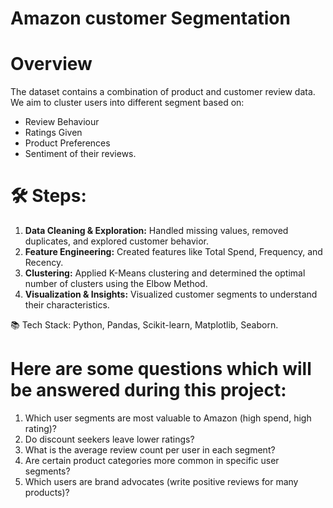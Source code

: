 # Amazon customer Segmentation 

# Overview 

The dataset contains a combination of product and customer review data. We aim to cluster users into different segment based on:
* Review Behaviour
* Ratings Given
* Product Preferences
* Sentiment of their reviews.
  
# 🛠️ Steps:

1. **Data Cleaning & Exploration:** Handled missing values, removed duplicates, and explored customer behavior.
2. **Feature Engineering:** Created features like Total Spend, Frequency, and Recency.
3. **Clustering:** Applied K-Means clustering and determined the optimal number of clusters using the Elbow Method.
4. **Visualization & Insights:** Visualized customer segments to understand their characteristics.

📚 Tech Stack: Python, Pandas, Scikit-learn, Matplotlib, Seaborn.

# Here are some questions which will be answered during this project:

1. Which user segments are most valuable to Amazon (high spend, high rating)?
2. Do discount seekers leave lower ratings?
3. What is the average review count per user in each segment?
4. Are certain product categories more common in specific user segments?
5. Which users are brand advocates (write positive reviews for many products)?
   
